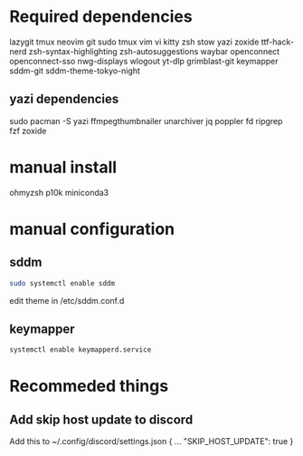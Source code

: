 <!-- TODO: remove some dependencis and make install script instead -->
# Required dependencies
lazygit
tmux
neovim
git
sudo
tmux
vim 
vi
kitty
zsh
stow
yazi
zoxide
ttf-hack-nerd
zsh-syntax-highlighting
zsh-autosuggestions
waybar
openconnect
openconnect-sso
nwg-displays <!-- super useful -->
wlogout
yt-dlp
grimblast-git
keymapper
sddm-git
sddm-theme-tokyo-night

## yazi dependencies
sudo pacman -S yazi ffmpegthumbnailer unarchiver jq poppler fd ripgrep fzf zoxide

# manual install
ohmyzsh
p10k
miniconda3 <!-- install from website -->

# manual configuration

## sddm

```bash
sudo systemctl enable sddm
```


edit theme in /etc/sddm.conf.d


## keymapper 
```bash
systemctl enable keymapperd.service
```
# Recommeded things
## Add skip host update to discord
Add this to ~/.config/discord/settings.json
{
...
  "SKIP_HOST_UPDATE": true
}







